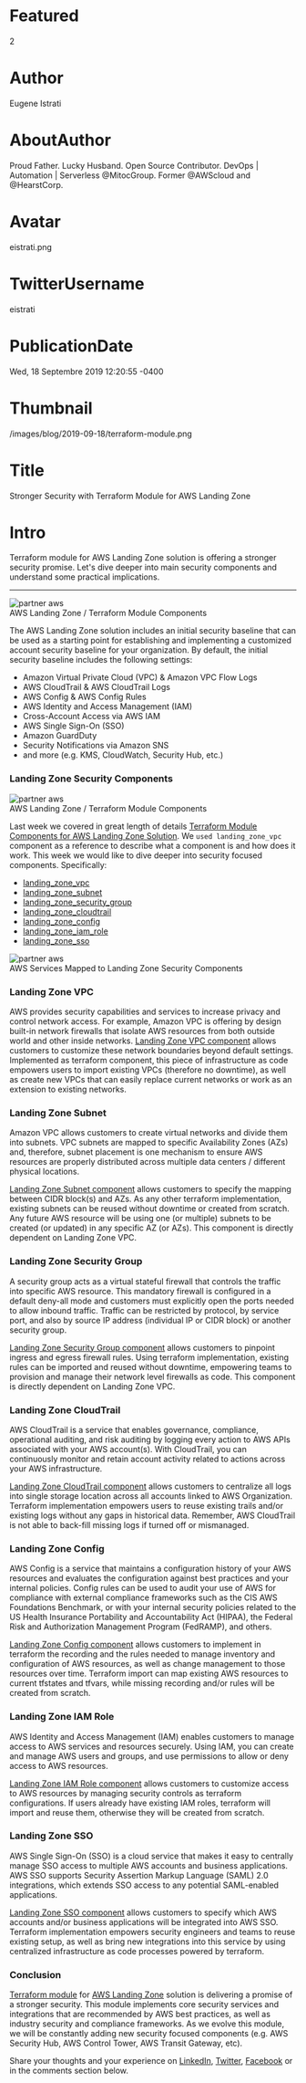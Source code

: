# Featured
2

# Author
Eugene Istrati

# AboutAuthor
Proud Father. Lucky Husband. Open Source Contributor. DevOps | Automation | Serverless @MitocGroup. Former @AWScloud and @HearstCorp.

# Avatar
eistrati.png

# TwitterUsername
eistrati

# PublicationDate
Wed, 18 Septembre 2019 12:20:55 -0400

# Thumbnail
/images/blog/2019-09-18/terraform-module.png

# Title
Stronger Security with Terraform Module for AWS Landing Zone

# Intro
Terraform module for AWS Landing Zone solution is offering a stronger security promise. Let's dive deeper into main security components and understand some practical implications.

---

<div class="padd25px">
    <img src="/images/blog/2019-09-18/terraform-module.png" alt="partner aws" />
    <div class="center img-description">AWS Landing Zone / Terraform Module Components</div>
</div>

The AWS Landing Zone solution includes an initial security baseline that can be used as a starting point for establishing and implementing a customized account security baseline for your organization. By default, the initial security baseline includes the following settings:

- Amazon Virtual Private Cloud (VPC) & Amazon VPC Flow Logs
- AWS CloudTrail & AWS CloudTrail Logs
- AWS Config & AWS Config Rules
- AWS Identity and Access Management (IAM)
- Cross-Account Access via AWS IAM
- AWS Single Sign-On (SSO)
- Amazon GuardDuty
- Security Notifications via Amazon SNS
- and more (e.g. KMS, CloudWatch, Security Hub, etc.)

### Landing Zone Security Components

<div class="img-post-left">
    <img src="/images/blog/2019-09-18/terraform-module-2.png" alt="partner aws" />
    <div class="center img-description">AWS Landing Zone / Terraform Module Components</div>
</div>

Last week we covered in great length of details [Terraform Module Components for AWS Landing Zone Solution](https://www.mitocgroup.com/blog/terraform-module-components-for-aws-landing-zone-solution). We `used landing_zone_vpc` component as a reference to describe what a component is and how does it work. This week we would like to dive deeper into security focused components. Specifically:

- [landing\_zone\_vpc](https://github.com/TerraHubCorp/terraform-aws-landing-zone/tree/master/components/landing_zone_vpc)
- [landing\_zone\_subnet](https://github.com/TerraHubCorp/terraform-aws-landing-zone/tree/master/components/landing_zone_subnet)
- [landing\_zone\_security\_group](https://github.com/TerraHubCorp/terraform-aws-landing-zone/tree/master/components/landing_zone_security_group)
- [landing\_zone\_cloudtrail](https://github.com/TerraHubCorp/terraform-aws-landing-zone/tree/master/components/landing_zone_cloudtrail)
- [landing\_zone\_config](https://github.com/TerraHubCorp/terraform-aws-landing-zone/tree/master/components/landing_zone_config)
- [landing\_zone\_iam\_role](https://github.com/TerraHubCorp/terraform-aws-landing-zone/tree/master/components/landing_zone_iam_role)
- [landing\_zone\_sso](https://github.com/TerraHubCorp/terraform-aws-landing-zone/tree/master/components/landing_zone_sso)

<div class="padd25px">
    <img src="/images/blog/2019-09-18/service-mapped.png" alt="partner aws" />
    <div class="center img-description">AWS Services Mapped to Landing Zone Security Components</div>
</div>

### Landing Zone VPC

AWS provides security capabilities and services to increase privacy and control network access. For example, Amazon VPC is offering by design built-in network firewalls that isolate AWS resources from both outside world and other inside networks.
[Landing Zone VPC component](https://github.com/TerraHubCorp/terraform-aws-landing-zone/tree/master/components/landing_zone_vpc) allows customers to customize these network boundaries beyond default settings. Implemented as terraform component, this piece of infrastructure as code empowers users to import existing VPCs (therefore no downtime), as well as create new VPCs that can easily replace current networks or work as an extension to existing networks.

### Landing Zone Subnet

Amazon VPC allows customers to create virtual networks and divide them into subnets. VPC subnets are mapped to specific Availability Zones (AZs) and, therefore, subnet placement is one mechanism to ensure AWS resources are properly distributed across multiple data centers / different physical locations.

[Landing Zone Subnet component](https://github.com/TerraHubCorp/terraform-aws-landing-zone/tree/master/components/landing_zone_subnet) allows customers to specify the mapping between CIDR block(s) and AZs. As any other terraform implementation, existing subnets can be reused without downtime or created from scratch. Any future AWS resource will be using one (or multiple) subnets to be created (or updated) in any specific AZ (or AZs). This component is directly dependent on Landing Zone VPC.

### Landing Zone Security Group

A security group acts as a virtual stateful firewall that controls the traffic into specific AWS resource. This mandatory firewall is configured in a default deny-all mode and customers must explicitly open the ports needed to allow inbound traffic. Traffic can be restricted by protocol, by service port, and also by source IP address (individual IP or CIDR block) or another security group.

[Landing Zone Security Group component](https://github.com/TerraHubCorp/terraform-aws-landing-zone/tree/master/components/landing_zone_security_group) allows customers to pinpoint ingress and egress firewall rules. Using terraform implementation, existing rules can be imported and reused without downtime, empowering teams to provision and manage their network level firewalls as code. This component is directly dependent on Landing Zone VPC.

### Landing Zone CloudTrail

AWS CloudTrail is a service that enables governance, compliance, operational auditing, and risk auditing by logging every action to AWS APIs associated with your AWS account(s). With CloudTrail, you can continuously monitor and retain account activity related to actions across your AWS infrastructure.

[Landing Zone CloudTrail component](https://github.com/TerraHubCorp/terraform-aws-landing-zone/tree/master/components/landing_zone_cloudtrail) allows customers to centralize all logs into single storage location across all accounts linked to AWS Organization. Terraform implementation empowers users to reuse existing trails and/or existing logs without any gaps in historical data. Remember, AWS CloudTrail is not able to back-fill missing logs if turned off or mismanaged.

### Landing Zone Config

AWS Config is a service that maintains a configuration history of your AWS resources and evaluates the configuration against best practices and your internal policies. Config rules can be used to audit your use of AWS for compliance with external compliance frameworks such as the CIS AWS Foundations Benchmark, or with your internal security policies related to the US Health Insurance Portability and Accountability Act (HIPAA), the Federal Risk and Authorization Management Program (FedRAMP), and others.

[Landing Zone Config component](https://github.com/TerraHubCorp/terraform-aws-landing-zone/tree/master/components/landing_zone_config) allows customers to implement in terraform the recording and the rules needed to manage inventory and configuration of AWS resources, as well as change management to those resources over time. Terraform import can map existing AWS resources to current tfstates and tfvars, while missing recording and/or rules will be created from scratch.

### Landing Zone IAM Role

AWS Identity and Access Management (IAM) enables customers to manage access to AWS services and resources securely. Using IAM, you can create and manage AWS users and groups, and use permissions to allow or deny access to AWS resources.

[Landing Zone IAM Role component](https://github.com/TerraHubCorp/terraform-aws-landing-zone/tree/master/components/landing_zone_iam_role) allows customers to customize access to AWS resources by managing security controls as terraform configurations. If users already have existing IAM roles, terraform will import and reuse them, otherwise they will be created from scratch.

### Landing Zone SSO

AWS Single Sign-On (SSO) is a cloud service that makes it easy to centrally manage SSO access to multiple AWS accounts and business applications. AWS SSO supports Security Assertion Markup Language (SAML) 2.0 integrations, which extends SSO access to any potential SAML-enabled applications.

[Landing Zone SSO component](https://github.com/TerraHubCorp/terraform-aws-landing-zone/tree/master/components/landing_zone_sso) allows customers to specify which AWS accounts and/or business applications will be integrated into AWS SSO. Terraform implementation empowers security engineers and teams to reuse existing setup, as well as bring new integrations into this service by using centralized infrastructure as code processes powered by terraform.

### Conclusion

[Terraform module](https://github.com/TerraHubCorp/terraform-aws-landing-zone) for [AWS Landing Zone](https://aws.amazon.com/solutions/aws-landing-zone/) solution is delivering a promise of a stronger security. This module implements core security services and integrations that are recommended by AWS best practices, as well as industry security and compliance frameworks. As we evolve this module, we will be constantly adding new security focused components (e.g. AWS Security Hub, AWS Control Tower, AWS Transit Gateway, etc).

Share your thoughts and your experience on [LinkedIn](https://linkedin.com/company/mitoc-group), [Twitter](https://twitter.com/mitocgroup), [Facebook](https://facebook.com/mitocgroup) or in the comments section below.
